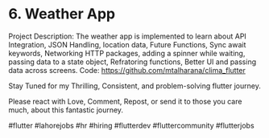# 6. Weather App 

Project Description:
The weather app is implemented to learn about API Integration, JSON Handling, location data, Future Functions, Sync await keywords, Networking   HTTP packages, adding a spinner while waiting, passing data to a state object, Refratoring functions, Better UI and passing data across screens.
Code:
https://github.com/mtalharana/clima_flutter


Stay Tuned for my Thrilling, Consistent, and problem-solving flutter journey.

Please react with Love, Comment, Repost, or send it to those you care much, about this fantastic journey.


 #flutter  #lahorejobs  #hr #hiring
#flutterdev #fluttercommunity #flutterjobs

